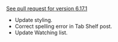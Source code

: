 [See pull request for version 6.17.1](https://github.com/csiew/website/pull/99)

- Update styling.
- Correct spelling error in Tab Shelf post.
- Update Watching list.
